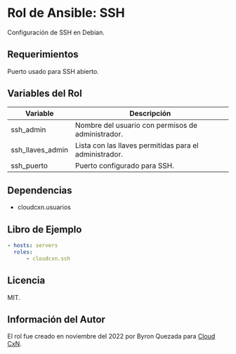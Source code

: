 Rol de Ansible: SSH
===================

Configuración de SSH en Debian.

Requerimientos
--------------

Puerto usado para SSH abierto.

Variables del Rol
-----------------

| Variable | Descripción |
| -------- | ----------- |
| ssh_admin | Nombre del usuario con permisos de administrador. |
| ssh_llaves_admin | Lista con las llaves permitidas para el administrador. |
| ssh_puerto | Puerto configurado para SSH. |

Dependencias
------------

* cloudcxn.usuarios

Libro de Ejemplo
----------------

```yaml
- hosts: servers
  roles:
      - cloudcxn.ssh
```

Licencia
--------

MIT.

Información del Autor
---------------------

El rol fue creado en noviembre del 2022 por Byron Quezada para
[Cloud CxN](https://www.cloudcxn.com).
